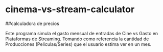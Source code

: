 # cinema-vs-stream-calculator

##calculadora de precios

Este programa simula el gasto mensual de entradas de Cine vs Gasto en Plataformas de Streaming. Tomando como referencia la cantidad de Producciones (Peliculas/Series) que el usuario estima ver en un mes.